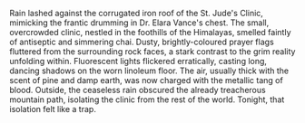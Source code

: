 Rain lashed against the corrugated iron roof of the St. Jude's Clinic, mimicking the frantic drumming in Dr. Elara Vance's chest.  The small, overcrowded clinic, nestled in the foothills of the Himalayas, smelled faintly of antiseptic and simmering chai.  Dusty, brightly-coloured prayer flags fluttered from the surrounding rock faces, a stark contrast to the grim reality unfolding within.  Fluorescent lights flickered erratically, casting long, dancing shadows on the worn linoleum floor.  The air, usually thick with the scent of pine and damp earth, was now charged with the metallic tang of blood.  Outside, the ceaseless rain obscured the already treacherous mountain path, isolating the clinic from the rest of the world.  Tonight, that isolation felt like a trap.
